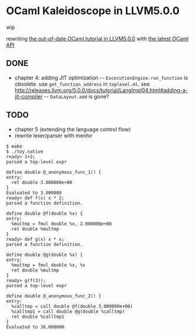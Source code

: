 # OCaml Kaleidoscope in LLVM5.0.0

wip

rewriting [the out-of-date OCaml tutorial in LLVM5.0.0](http://releases.llvm.org/5.0.0/docs/tutorial/index.html) with [the latest OCaml API](https://llvm.moe/ocaml/index.html)


## DONE
- chapter 4: adding JIT optimization
-- `ExcecutionEngine.run_function` is obsolete. use `get_function_address` in `toplevel.ml`. see http://releases.llvm.org/5.0.0/docs/tutorial/LangImpl04.html#adding-a-jit-compiler
-- `DataLayout.add` is gone?

## TODO
- chapter 5 (extending the language control flow)
- rewrite lexer/parser with menhir

``` console
$ make
$ ./toy.native
ready> 1+2;
parsed a top-level expr

define double @_anonymous_func_1() {
entry:
  ret double 3.000000e+00
}
Evaluated to 3.000000
ready> def f(x) x * 2;
parsed a function definition.

define double @f(double %x) {
entry:
  %multmp = fmul double %x, 2.000000e+00
  ret double %multmp
}
ready> def g(x) x * x;
parsed a function definition.

define double @g(double %x) {
entry:
  %multmp = fmul double %x, %x
  ret double %multmp
}
ready> g(f(3));
parsed a top-level expr

define double @_anonymous_func_2() {
entry:
  %calltmp = call double @f(double 3.000000e+00)
  %calltmp1 = call double @g(double %calltmp)
  ret double %calltmp1
}
Evaluated to 36.000000
```

